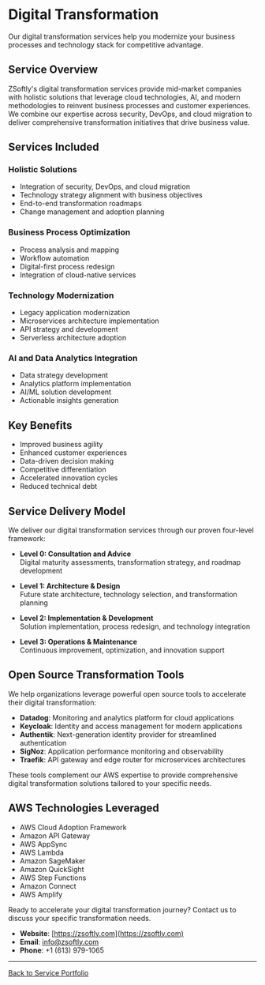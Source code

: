 # Digital Transformation

Our digital transformation services help you modernize your business processes and technology stack for competitive advantage.

## Service Overview

ZSoftly's digital transformation services provide mid-market companies with holistic solutions that leverage cloud technologies, AI, and modern methodologies to reinvent business processes and customer experiences. We combine our expertise across security, DevOps, and cloud migration to deliver comprehensive transformation initiatives that drive business value.

## Services Included

### Holistic Solutions
- Integration of security, DevOps, and cloud migration
- Technology strategy alignment with business objectives
- End-to-end transformation roadmaps
- Change management and adoption planning

### Business Process Optimization
- Process analysis and mapping
- Workflow automation
- Digital-first process redesign
- Integration of cloud-native services

### Technology Modernization
- Legacy application modernization
- Microservices architecture implementation
- API strategy and development
- Serverless architecture adoption

### AI and Data Analytics Integration
- Data strategy development
- Analytics platform implementation
- AI/ML solution development
- Actionable insights generation

## Key Benefits

- Improved business agility
- Enhanced customer experiences
- Data-driven decision making
- Competitive differentiation
- Accelerated innovation cycles
- Reduced technical debt

## Service Delivery Model

We deliver our digital transformation services through our proven four-level framework:

- **Level 0: Consultation and Advice**  
  Digital maturity assessments, transformation strategy, and roadmap development

- **Level 1: Architecture & Design**  
  Future state architecture, technology selection, and transformation planning

- **Level 2: Implementation & Development**  
  Solution implementation, process redesign, and technology integration

- **Level 3: Operations & Maintenance**  
  Continuous improvement, optimization, and innovation support

## Open Source Transformation Tools

We help organizations leverage powerful open source tools to accelerate their digital transformation:

- **Datadog**: Monitoring and analytics platform for cloud applications
- **Keycloak**: Identity and access management for modern applications
- **Authentik**: Next-generation identity provider for streamlined authentication
- **SigNoz**: Application performance monitoring and observability
- **Traefik**: API gateway and edge router for microservices architectures

These tools complement our AWS expertise to provide comprehensive digital transformation solutions tailored to your specific needs.

## AWS Technologies Leveraged

- AWS Cloud Adoption Framework
- Amazon API Gateway
- AWS AppSync
- AWS Lambda
- Amazon SageMaker
- Amazon QuickSight
- AWS Step Functions
- Amazon Connect
- AWS Amplify

Ready to accelerate your digital transformation journey? Contact us to discuss your specific transformation needs.

- **Website**: [https://zsoftly.com](https://zsoftly.com)
- **Email**: info@zsoftly.com
- **Phone**: +1 (613) 979-1065

---

[Back to Service Portfolio](README.md)